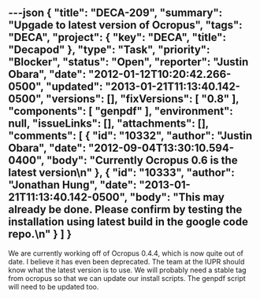 ---json
{
  "title": "DECA-209",
  "summary": "Upgade to latest version of Ocropus",
  "tags": "DECA",
  "project": {
    "key": "DECA",
    "title": "Decapod"
  },
  "type": "Task",
  "priority": "Blocker",
  "status": "Open",
  "reporter": "Justin Obara",
  "date": "2012-01-12T10:20:42.266-0500",
  "updated": "2013-01-21T11:13:40.142-0500",
  "versions": [],
  "fixVersions": [
    "0.8"
  ],
  "components": [
    "genpdf"
  ],
  "environment": null,
  "issueLinks": [],
  "attachments": [],
  "comments": [
    {
      "id": "10332",
      "author": "Justin Obara",
      "date": "2012-09-04T13:30:10.594-0400",
      "body": "Currently Ocropus 0.6 is the latest version\n"
    },
    {
      "id": "10333",
      "author": "Jonathan Hung",
      "date": "2013-01-21T11:13:40.142-0500",
      "body": "This may already be done. Please confirm by testing the installation using latest build in the google code repo.\n"
    }
  ]
}
---
We are currently working off of Ocropus 0.4.4, which is now quite out of date. I believe it has even been deprecated. The team at the IUPR should know what the latest version is to use. We will probably need a stable tag from ocropus so that we can update our install scripts. The genpdf script will need to be updated too.

        